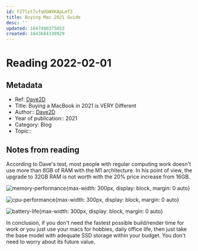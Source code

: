 ```yaml
---
id: FZ7lxt7vfqUGWXKApLmT3
title: Buying Mac 2021 Guide
desc: ''
updated: 1647480375053
created: 1643684330929
---
```

# Reading 2022-02-01

## Metadata

- Ref: [Dave2D](https://www.youtube.com/watch?v=p2PpqZeMkSs)
- Title: Buying a MacBook in 2021 is VERY Different
- Author:: [Dave2D](https://www.youtube.com/channel/UCVYamHliCI9rw1tHR1xbkfw) 
- Year of publication:: 2021 
- Category: Blog
- Topic:: 

## Notes from reading

According to Dave's test, most people with regular computing work doesn't use more than 8GB of RAM with the M1 architecture. In his point of view, the upgrade to 32GB RAM is not worth with the 20% price increase from 16GB.

![memory-performance](https://ik.imagekit.io/casa/h7b-dendron/Screenshot_2022-02-01_040846_WFC0Dtszu.jpg?ik-sdk-version=javascript-1.4.3&updatedAt=1643684946010){max-width: 300px, display: block, margin: 0 auto}

![cpu-performance](https://ik.imagekit.io/casa/h7b-dendron/Screenshot_2022-02-01_040356_vbTbQGl8N.jpg?ik-sdk-version=javascript-1.4.3&updatedAt=1643684655248){max-width: 300px, display: block, margin: 0 auto}

![battery-life](https://ik.imagekit.io/casa/h7b-dendron/Screenshot_2022-02-01_040053_YArEvpWi2.jpg?ik-sdk-version=javascript-1.4.3&updatedAt=1643684500039){max-width: 300px, display: block, margin: 0 auto}

In conclusion, if you don't need the fastest possible build/render time for work or you just use your macs for hobbies, daily office life, then just take the base model with adequate SSD storage within your budget. You don't need to worry about its future value.
